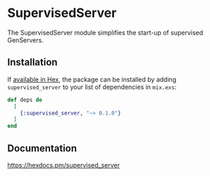 # SupervisedServer

The SupervisedServer module simplifies the start-up of supervised GenServers.

## Installation

If [available in Hex](https://hex.pm/docs/publish), the package can be installed
by adding `supervised_server` to your list of dependencies in `mix.exs`:

```elixir
def deps do
  [
    {:supervised_server, "~> 0.1.0"}
  ]
end
```

## Documentation

<https://hexdocs.pm/supervised_server>
